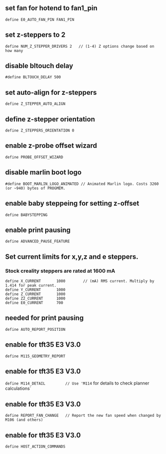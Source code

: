 ## set fan for hotend to fan1_pin
`define E0_AUTO_FAN_PIN FAN1_PIN`

## set z-steppers to 2
`define NUM_Z_STEPPER_DRIVERS 2   // (1-4) Z options change based on how many`

## disable bltouch delay
`#define BLTOUCH_DELAY 500`

## set auto-align for z-steppers
`define Z_STEPPER_AUTO_ALIGN`

## define z-stepper orientation
`define Z_STEPPERS_ORIENTATION 0`

## enable z-probe offset wizard
`define PROBE_OFFSET_WIZARD`

## disable marlin boot logo
`#define BOOT_MARLIN_LOGO_ANIMATED // Animated Marlin logo. Costs 3260 (or ~940) bytes of PROGMEM.`

## enable baby steppeing for setting z-offset
`define BABYSTEPPING`

## enable print pausing
`define ADVANCED_PAUSE_FEATURE`

## Set current limits for x,y,z and e steppers.
### Stock creality steppers are rated at 1600 mA 
```
define X_CURRENT       1000        // (mA) RMS current. Multiply by 1.414 for peak current.
define Y_CURRENT       1000
define Z_CURRENT       1000
define Z2_CURRENT      1000
define E0_CURRENT      700
```  

## needed for print pausing
`define AUTO_REPORT_POSITION`

## enable for tft35 E3 V3.0
`define M115_GEOMETRY_REPORT`

## enable for tft35 E3 V3.0
`define M114_DETAIL         // Use 'M114` for details to check planner calculations`

## enable for tft35 E3 V3.0
`define REPORT_FAN_CHANGE   // Report the new fan speed when changed by M106 (and others)`

## enable for tft35 E3 V3.0
`define HOST_ACTION_COMMANDS`